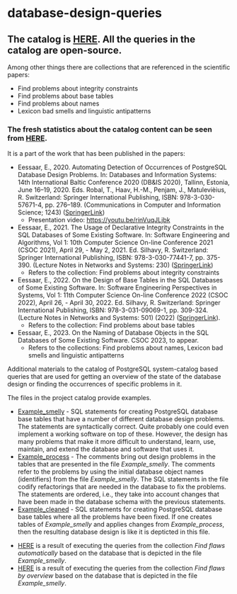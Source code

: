 # database-design-queries

## The catalog is <a target=_blank href=https://maurus.ttu.ee/design_queries/>HERE</a>. All the queries in the catalog are open-source.
Among other things there are collections that are referenced in the scientific papers: 
<ul>
  <li>Find problems about integrity constraints
    <li>Find problems about base tables
    <li>Find problems about names
    <li>Lexicon bad smells and linguistic antipatterns
      </ul>

### The fresh statistics about the catalog content can be seen from <a target=_blank href=https://maurus.ttu.ee/design_queries/statistics/>HERE</a>.

It is a part of the work that has been published in the papers:

<ul>
<li>Eessaar, E., 2020. Automating Detection of Occurrences of PostgreSQL Database Design Problems. In: Databases and Information Systems: 14th International Baltic Conference 2020 (DB&IS 2020), Tallinn, Estonia, June 16–19, 2020. Eds. Robal, T., Haav, H.-M., Penjam, J., Matulevièius, R. Switzerland: Springer International Publishing, ISBN: 978-3-030-57671-4, pp. 276–189. (Communications in Computer and Information Science; 1243) (<a target=_blank href=https://link.springer.com/chapter/10.1007/978-3-030-57672-1_14>SpringerLink</a>)
  <ul>
    <li>Presentation video: <a target=_blank href=https://youtu.be/rinVuqJLjbk>https://youtu.be/rinVuqJLjbk</a></li>
  </ul>
   
<li>Eessaar, E., 2021. The Usage of Declarative Integrity Constraints in the SQL Databases of Some Existing Software. In: Software Engineering and Algorithms, Vol 1: 10th Computer Science On-line Conference 2021 (CSOC 2021), April 29, - May 2, 2021. Ed. Silhavy, R. Switzerland: Springer International Publishing, ISBN: 978-3-030-77441-7, pp. 375-390. (Lecture Notes in Networks and Systems: 230) (<a target=_blank href=https://link.springer.com/chapter/10.1007/978-3-030-77442-4_33>SpringerLink</a>)
  <ul>
     <li>Refers to the collection: Find problems about integrity constraints 
  </ul>
<li>Eessaar, E., 2022. On the Design of Base Tables in the SQL Databases of Some Existing Software. In: Software Engineering Perspectives in Systems, Vol 1: 11th Computer Science On-line Conference 2022 (CSOC 2022), April 26, - April 30, 2022. Ed. Silhavy, R. Switzerland: Springer International Publishing, ISBN: 978-3-031-09069-1, pp. 309-324. (Lecture Notes in Networks and Systems: 501) (2022) (<a target=_blank href=https://link.springer.com/chapter/10.1007/978-3-031-09070-7_26>SpringerLink</a>). 
  <ul>
     <li>Refers to the collection: Find problems about base tables 
  </ul>
<li>Eessaar, E., 2023. On the Naming of Database Objects in the SQL Databases of Some Existing Software. CSOC 2023, to appear.
  <ul>
  <li>Refers to the collections: Find problems about names, Lexicon bad smells and linguistic antipatterns
  </ul>
</ul>

Additional materials to the catalog of PostgreSQL system-catalog based queries that are used for getting an overview of the state of the database design or finding the occurrences of specific problems in it.

The files in the project catalog provide examples.

<ul>

<li><a target=_blank href=https://github.com/erki77/database-design-queries/blob/master/Example_smelly.sql>Example_smelly</a> - SQL statements for creating PostgreSQL database base tables that have a number of different database design problems. The statements are syntactically correct. Quite probably one could even implement a working software on top of these. However, the design has many problems that make it more difficult to understand, learn, use, maintain, and extend the database and software that uses it.

<li><a target=_blank href=https://github.com/erki77/database-design-queries/blob/master/Example_process.sql>Example_process</a> - The comments bring out design problems in the tables that are presented in the file <i>Example_smelly</i>. The comments refer to the problems by using the initial database object names (identifiers) from the file <i>Example_smelly</i>. The SQL statements in the file codify refactorings that are needed in the database to fix the problems. The statements are ordered, i.e., they take into account changes that have been made in the database schema with the previous statements.

<li><a target=_blank href=https://github.com/erki77/database-design-queries/blob/master/Example_cleaned.sql>Example_cleaned</a> - SQL statements for creating PostgreSQL database base tables where all the problems have been fixed. If one creates tables of <i>Example_smelly</i> and applies changes from <i>Example_process</i>, then the resulting database design is like it is depticted in this file.
</ul>

<ul>
<li><a target=_blank href=https://htmlpreview.github.io/?https://github.com/erki77/database-design-queries/blob/master/example_of_query_results/find_problems_automatically.htm>HERE</a> is a result of executing the queries from the collection <i>Find flaws automatically</i> based on the database that is depicted in the file <i>Example_smelly</i>.

<li><a target=_blank href=https://htmlpreview.github.io/?https://github.com/erki77/database-design-queries/blob/master/example_of_query_results/find_problems_by_overview.htm>HERE</a> is a result of executing the queries from the collection <i>Find flaws by overview</i> based on the database that is depicted in the file <i>Example_smelly</i>.
</ul>

